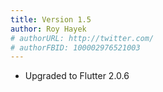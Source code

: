 ```yaml
---
title: Version 1.5
author: Roy Hayek
# authorURL: http://twitter.com/
# authorFBID: 100002976521003
---
```


- Upgraded to Flutter 2.0.6